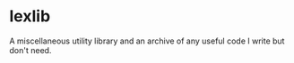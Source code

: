 # lexlib

A miscellaneous utility library and an archive of any useful code I write but
don't need.
